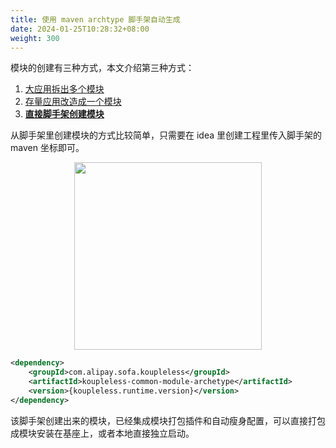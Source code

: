 ```yaml
---
title: 使用 maven archtype 脚手架自动生成
date: 2024-01-25T10:28:32+08:00
weight: 300
---
```


模块的创建有三种方式，本文介绍第三种方式：
1. [大应用拆出多个模块](/docs/contribution-guidelines/split-module-tool/split-module-tool-intro/)
2. [存量应用改造成一个模块](/docs/tutorials/module-create/springboot-and-sofaboot/)
3. **[直接脚手架创建模块](/docs/tutorials/module-create/init-by-archetype/)**

从脚手架里创建模块的方式比较简单，只需要在 idea 里创建工程里传入脚手架的 maven 坐标即可。

<div style="text-align: center;">
    <img align="center" width="300px" src="/docs/tutorials/imgs/created-by-archetype.png" />
</div>

```xml
<dependency>
    <groupId>com.alipay.sofa.koupleless</groupId>
    <artifactId>koupleless-common-module-archetype</artifactId>
    <version>{koupleless.runtime.version}</version>
</dependency>
```

该脚手架创建出来的模块，已经集成模块打包插件和自动瘦身配置，可以直接打包成模块安装在基座上，或者本地直接独立启动。

